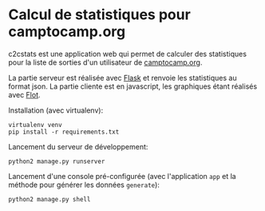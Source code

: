 Calcul de statistiques pour camptocamp.org
==========================================

c2cstats est une application web qui permet de calculer des statistiques pour
la liste de sorties d'un utilisateur de [camptocamp.org](http://camptocamp.org/).

La partie serveur est réalisée avec [Flask](http://flask.pocoo.org/) et
renvoie les statistiques au format json. La partie cliente est en javascript,
les graphiques étant réalisés avec [Flot](http://www.flotcharts.org/).

Installation (avec virtualenv):

    virtualenv venv
    pip install -r requirements.txt

Lancement du serveur de développement:

    python2 manage.py runserver

Lancement d'une console pré-configurée (avec l'application ``app`` et la
méthode pour générer les données ``generate``):

    python2 manage.py shell
